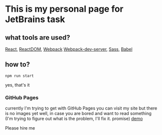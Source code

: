# This is my personal page for JetBrains task
## what tools are used?
[React](https://github.com/facebook/react/), [ReactDOM](https://github.com/facebook/react/tree/master/packages/react-dom), [Webpack](https://webpack.js.org/) [Webpack-dev-server](https://github.com/webpack/webpack-dev-server), [Sass](https://github.com/sass/sass), [Babel](https://github.com/babel/babel)
## how to?
```
npm run start
```
yes, that's it
### GitHub Pages
currently I'm trying to get with GitHub Pages
you can visit my site but there is no images yet
well, in case you are bored and want to read something
(I'm trying to figure out what is the problem, I'll fix it. promise)
[demo](https://volumeskies.github.io/Felt-Creative/)







Please hire me
